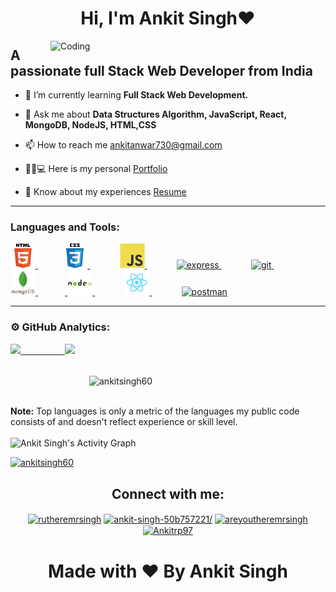 <h1 align="center">Hi, I'm Ankit Singh❤️</h1>

<img align="right" alt="Coding" width="440" height="" src="https://developersgd.com/image/motive1.gif"/>  


<h2 align="left">A passionate full Stack Web Developer from India</h2>

<!-- <p align="right"> <img src="https://komarev.com/ghpvc/?username=ankitsingh60&label=Profile%20views&color=0e75b6&style=flat" alt="ankitsingh60" /> </p> -->



<!-- <p align="left"> <a href="https://twitter.com/rutheremrsingh" target="blank"><img src="https://img.shields.io/twitter/follow/rutheremrsingh?logo=twitter&style=for-the-badge" alt="rutheremrsingh" /></a> </p> -->




- 🌱 I’m currently learning **Full Stack Web Development.**

- 💬 Ask me about **Data Structures Algorithm, JavaScript, React, MongoDB, NodeJS, HTML,CSS**

- 📫 How to reach me ankitanwar730@gmail.com

- 👨‍💻💻 Here is my personal [Portfolio](www.google.com)

-  🧑‍ Know about my experiences [Resume](https://drive.google.com/file/d/1_Ei7MEoqEJCEr268vxkAOtzo-GrmN-zD/view?usp=sharing)


<hr>

<h3 align="left">Languages and Tools:</h3>      
<!-- <br> -->

<p align="left"> <a href="https://www.w3.org/html/" target="_blank" rel="noreferrer"> <img src="https://raw.githubusercontent.com/devicons/devicon/master/icons/html5/html5-original-wordmark.svg" alt="html5" width="40" height="40"/> </a> &nbsp &nbsp  &nbsp &nbsp &nbsp <a href="https://www.w3schools.com/css/" target="_blank" rel="noreferrer"> <img src="https://raw.githubusercontent.com/devicons/devicon/master/icons/css3/css3-original-wordmark.svg" alt="css3" width="40" height="40"/> </a> &nbsp &nbsp &nbsp  &nbsp &nbsp &nbsp  <a href="https://developer.mozilla.org/en-US/docs/Web/JavaScript" target="_blank" rel="noreferrer"> <img src="https://raw.githubusercontent.com/devicons/devicon/master/icons/javascript/javascript-original.svg" alt="javascript" width="40" height="40"/> </a> &nbsp &nbsp &nbsp  &nbsp &nbsp &nbsp <a href="https://expressjs.com" target="_blank" rel="noreferrer"> <img src="https://www.chrisjmendez.com/content/images/2018/12/ExpressJS.jpg" alt="express" width="40" height="40"/> </a>&nbsp &nbsp &nbsp  &nbsp &nbsp &nbsp <a href="https://git-scm.com/" target="_blank" rel="noreferrer"> <img src="https://www.vectorlogo.zone/logos/git-scm/git-scm-icon.svg" alt="git" width="40" height="40"/> </a>  &nbsp &nbsp &nbsp  &nbsp &nbsp &nbsp <a href="https://www.mongodb.com/" target="_blank" rel="noreferrer"> <img src="https://raw.githubusercontent.com/devicons/devicon/master/icons/mongodb/mongodb-original-wordmark.svg" alt="mongodb" width="40" height="40"/> </a>  &nbsp &nbsp &nbsp  &nbsp &nbsp &nbsp<a href="https://nodejs.org" target="_blank" rel="noreferrer"> <img src="https://raw.githubusercontent.com/devicons/devicon/master/icons/nodejs/nodejs-original-wordmark.svg" alt="nodejs" width="40" height="40"/> </a> &nbsp &nbsp &nbsp  &nbsp &nbsp &nbsp <a href="https://www.w3.org/html/" target="_blank" rel="noreferrer"> <img src="https://raw.githubusercontent.com/github/explore/80688e429a7d4ef2fca1e82350fe8e3517d3494d/topics/react/react.png" alt="html5" width="40" height="40"/> </a>  &nbsp &nbsp &nbsp  &nbsp &nbsp &nbsp <a href="https://postman.com" target="_blank" rel="noreferrer"> <img src="https://www.vectorlogo.zone/logos/getpostman/getpostman-icon.svg" alt="postman" width="40" height="40"/> </a> </p>
<hr>


<!-- <h3 align="left">GitHub Stats:</h3>


<p><img width="50%"  src="https://github-readme-stats.vercel.app/api?username=AnkitSingh60&show_icons=true&theme=radical" alt="ankitsingh60" /></p>

<p><img width="50%" src="https://github-readme-stats.vercel.app/api/top-langs?username=ankitsingh60&show_icons=true&theme=radical&locale=en&layout=compact" alt="ankitsingh60" /></p> -->

<div>
<h3>⚙️ GitHub Analytics:</h3>
<a href="https://github.com/ankitsingh60">
  <img height="180em" src="https://github-readme-stats.vercel.app/api?username=ankitsingh60&show_icons=true&theme=radical" />
   &nbsp &nbsp &nbsp &nbsp &nbsp &nbsp &nbsp &nbsp &nbsp<img height="180em" src="https://github-readme-stats.vercel.app/api/top-langs?username=ankitsingh60&show_icons=true&theme=radical&locale=en&layout=compact" />
</a>
 </div>
 <br/>
   <p>&nbsp  &nbsp  &nbsp  &nbsp &nbsp &nbsp  &nbsp  &nbsp  &nbsp &nbsp  &nbsp  &nbsp  &nbsp  &nbsp  &nbsp  &nbsp <img  width="700" align="center" src="https://github-readme-streak-stats.herokuapp.com/?user=ankitsingh60&theme=radical" alt="ankitsingh60" /></p>
 <br/>
   <b>Note:</b> Top languages is only a metric of the languages my public code consists of and doesn't reflect experience or skill level.
<br/>
<br/>

 <img alt="Ankit Singh's Activity Graph" src="https://activity-graph.herokuapp.com/graph?username=ankitsingh60&bg_color=0D1117&color=5BCDEC&line=5BCDEC&point=FFFFFF&hide_border=true" />

<!-- <p><img  width="50%" align="center" src="https://github-readme-streak-stats.herokuapp.com/?user=ankitsingh60&theme=radical" alt="ankitsingh60" /></p> -->

<p align="left" > <a href="https://github.com/ryo-ma/github-profile-trophy"><img  width="1500" src="https://github-profile-trophy.vercel.app/?username=ankitsingh60&theme=radical" alt="ankitsingh60" /></a> </p>

<h2 align="center">Connect with me:</h2>
<p align="center">
<a href="https://twitter.com/rutheremrsingh" target="blank"><img align="center" src="https://raw.githubusercontent.com/rahuldkjain/github-profile-readme-generator/master/src/images/icons/Social/twitter.svg" alt="rutheremrsingh" height="30" width="40" /></a>
<a href="https://linkedin.com/in/ankit-singh-50b757221/" target="blank"><img align="center" src="https://raw.githubusercontent.com/rahuldkjain/github-profile-readme-generator/master/src/images/icons/Social/linked-in-alt.svg" alt="ankit-singh-50b757221/" height="30" width="40" /></a>
<a href="https://instagram.com/areyoutheremrsingh" target="blank"><img align="center" src="https://raw.githubusercontent.com/rahuldkjain/github-profile-readme-generator/master/src/images/icons/Social/instagram.svg" alt="areyoutheremrsingh" height="30" width="40" /></a>
<a href="https://facebook.com/ankitrp97" target="blank"><img align="center" src="https://raw.githubusercontent.com/rahuldkjain/github-profile-readme-generator/master/src/images/icons/Social/facebook.svg" alt="Ankitrp97" height="30" width="40" /></a>  
</p> 
<h1 align="center">Made with ❤️ By Ankit Singh</h1>
